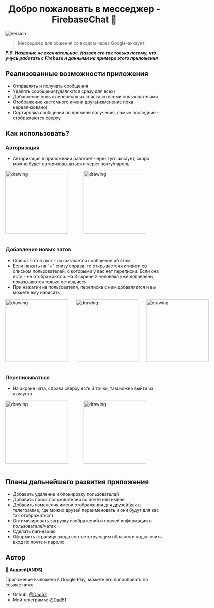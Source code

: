 <h1 align="center">Добро пожаловать в месседжер - FirebaseChat 👋</h1>
<p>
  <img alt="Version" src="https://img.shields.io/badge/version-1.0-blue.svg?cacheSeconds=2592000" />

</p>

> Месседжер для общения со входом через Google-аккаунт

***P.S. Название не окончательное. Назвал его так только потому, что учусь работать с Firebase и данными на примере этого приложения***
## Реализованные возможности приложения

* Отправлять и получать сообщения
* Удалять сообщения(удаляются сразу для всех)
* Добавление новых переписок из списка со всеми пользователями
* Отображение кастомного имени друга(изменение пока нереализовано)
* Сортировка сообщений по времени получения, самые последние - отображаются сверху

## Как использовать?
### Авторизация
* Авторизация в приложении работает через гугл аккаунт, скоро можно будет авторизовываться и через почту/пароль

<div style="width: 450px; display: flex; flex-direction: row;justify-content: space-between;">
<img src="https://user-images.githubusercontent.com/93911341/152156642-6d343323-ad06-4d0f-9a5f-cb5e8ff97419.jpg" alt="drawing" width="200"/>
<img src="https://user-images.githubusercontent.com/93911341/152157700-54e9f0ed-f20a-4ab1-86d7-131469836311.png" alt="drawing" width="200"/>
</div>
<br>

### Добавление новых чатов

* Список чатов пуст - показывается сообщение об этом. 
* Если нажать на "+" снизу справа, то открывается активити со списком пользователей, с которыми у вас нет переписки. Если она есть - не отображаются. На 3 скрине 2 человека уже добавлены, показываются только оставшиеся
* При нажатии на пользователя, переписка с ним добавляется и вы можете ему написать
<div style="width: 650px;display: flex; flex-direction: row;justify-content: space-between;">
<img src="https://user-images.githubusercontent.com/93911341/152156634-11acb82a-43e3-40fa-a150-1f5dead73f91.jpg" alt="drawing" width="200"/>
<img src="https://user-images.githubusercontent.com/93911341/152156638-19ba720f-0360-4a3a-ab14-7ec60343211d.jpg" alt="drawing" width="200"/>
<img src="https://user-images.githubusercontent.com/93911341/152156641-da34bcfe-27e6-4b79-b513-6eb461f279a3.jpg" alt="drawing" width="200"/>
</div>
<br>

### Переписываться
* На экране чата, справа сверху есть 3 точки, там ножно выйти из аккаунта
<div style="width: 450px; display: flex; flex-direction: row;justify-content: space-between;">
<img src="https://user-images.githubusercontent.com/93911341/152156639-1253f806-f02e-4304-b64e-0fd106f82927.jpg" alt="drawing" width="200"/>
<img src="https://user-images.githubusercontent.com/93911341/152156640-8c207b60-40cc-4da7-b390-b0a0c4b89c69.jpg" alt="drawing" width="200"/>
</div>
<br>

## Планы дальнейшего развития приложения
* Добавить удаление и блокировку пользователей
* Добавить поиск пользователей по почте или имени
* Добавить изменения имени отображения для друзей(как в телеграмме, где можно друзей переименовать и они будут для вас так отображаться)
* Оптимизировать загрузку изображений и прочей информации о пользователе/чатах
* Сделать пагинацию
* Оформить страницу входа соответствующим образом и подключить вход по почте и паролю


## Автор

👤 **Андрей(ANDS)**

Приложение выложено в Google Play, можете его попробовать по ссылке ниже

* Github: [@Dad52](https://github.com/Dad52)
* Мой телеграмм: [@Dad51](https://t.me/Dad51)
